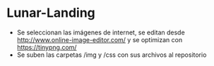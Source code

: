 # Lunar-Landing

- Se seleccionan las imágenes de internet, se editan desde http://www.online-image-editor.com/ y se optimizan con https://tinypng.com/
- Se suben las carpetas /img y /css con sus archivos al repositorio
